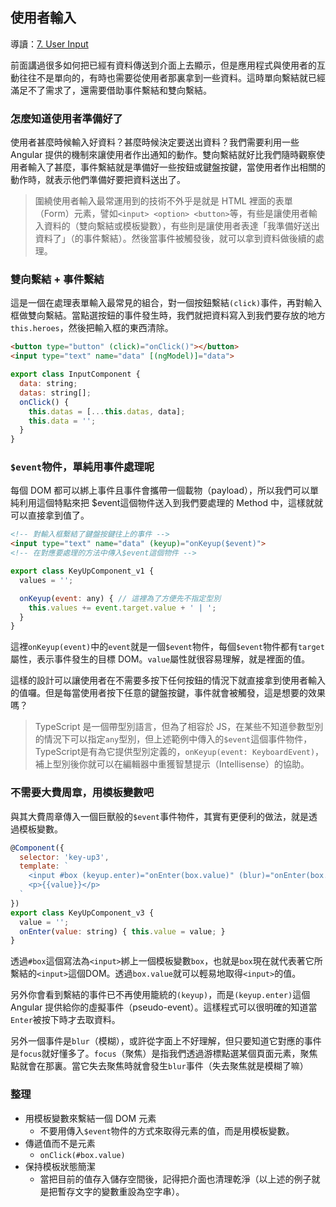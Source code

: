 ## 使用者輸入
導讀：[7. User Input](https://angular.io/docs/ts/latest/guide/user-input.html)


前面講過很多如何把已經有資料傳送到介面上去顯示，但是應用程式與使用者的互動往往不是單向的，有時也需要從使用者那裏拿到一些資料。這時單向繫結就已經滿足不了需求了，還需要借助事件繫結和雙向繫結。

### 怎麼知道使用者準備好了
使用者甚麼時候輸入好資料？甚麼時候決定要送出資料？我們需要利用一些 Angular 提供的機制來讓使用者作出通知的動作。雙向繫結就好比我們隨時觀察使用者輸入了甚麼，事件繫結就是準備好一些按鈕或鍵盤按鍵，當使用者作出相關的動作時，就表示他們準備好要把資料送出了。

> 圍繞使用者輸入最常運用到的技術不外乎是就是 HTML 裡面的表單（Form）元素，譬如```<input> <option> <button>```等，有些是讓使用者輸入資料的（雙向繫結或模板變數），有些則是讓使用者表達「我準備好送出資料了」（的事件繫結）。然後當事件被觸發後，就可以拿到資料做後續的處理。


### 雙向繫結 + 事件繫結
這是一個在處理表單輸入最常見的組合，對一個按鈕繫結```(click)```事件，再對輸入框做雙向繫結。當點選按鈕的事件發生時，我們就把資料寫入到我們要存放的地方```this.heroes```，然後把輸入框的東西清除。
```html
<button type="button" (click)="onClick()"></button>
<input type="text" name="data" [(ngModel)]="data">
```

```javascript
export class InputComponent {
  data: string;
  datas: string[];
  onClick() {
    this.datas = [...this.datas, data];
    this.data = '';
  }
}
```

### ```$event```物件，單純用事件處理呢
每個 DOM 都可以綁上事件且事件會攜帶一個載物（payload），所以我們可以單純利用這個特點來把 $event這個物件送入到我們要處理的 Method 中，這樣就就可以直接拿到值了。
```html
<!-- 對輸入框繫結了鍵盤按鍵往上的事件 -->
<input type="text" name="data" (keyup)="onKeyup($event)">
<!-- 在對應要處理的方法中傳入$event這個物件 -->
```

```javascript
export class KeyUpComponent_v1 {
  values = '';

  onKeyup(event: any) { // 這裡為了方便先不指定型別
    this.values += event.target.value + ' | ';
  }
}
```
這裡```onKeyup(event)```中的```event```就是一個```$event```物件，每個```$event```物件都有```target```屬性，表示事件發生的目標 DOM。```value```屬性就很容易理解，就是裡面的值。


這樣的設計可以讓使用者在不需要多按下任何按鈕的情況下就直接拿到使用者輸入的值囉。但是每當使用者按下任意的鍵盤按鍵，事件就會被觸發，這是想要的效果嗎？

> TypeScript 是一個帶型別語言，但為了相容於 JS，在某些不知道參數型別的情況下可以指定```any```型別，但上述範例中傳入的```$event```這個事件物件，TypeScript是有為它提供型別定義的，```onKeyup(event: KeyboardEvent)```，補上型別後你就可以在編輯器中重獲智慧提示（Intellisense）的協助。


### 不需要大費周章，用模板變數吧
與其大費周章傳入一個巨獸般的```$event```事件物件，其實有更便利的做法，就是透過模板變數。
```javascript
@Component({
  selector: 'key-up3',
  template: `
    <input #box (keyup.enter)="onEnter(box.value)" (blur)="onEnter(box.value)">
    <p>{{value}}</p>
  `
})
export class KeyUpComponent_v3 {
  value = '';
  onEnter(value: string) { this.value = value; }
}
```

透過```#box```這個寫法為```<input>```綁上一個模板變數```box```，也就是```box```現在就代表著它所繫結的```<input>```這個DOM。透過```box.value```就可以輕易地取得```<input>```的值。


另外你會看到繫結的事件已不再使用籠統的```(keyup)```，而是```(keyup.enter)```這個 Angular 提供給你的虛擬事件（pseudo-event）。這樣程式可以很明確的知道當```Enter```被按下時才去取資料。


另外一個事件是```blur```（模糊），或許從字面上不好理解，但只要知道它對應的事件是```focus```就好懂多了。```focus```（聚焦）是指我們透過游標點選某個頁面元素，聚焦點就會在那裏。當它失去聚焦時就會發生```blur```事件（失去聚焦就是模糊了嘛）


### 整理
- 用模板變數來繫結一個 DOM 元素
  - 不要用傳入```$event```物件的方式來取得元素的值，而是用模板變數。
- 傳遞值而不是元素
  - ```onClick(#box.value)```
- 保持模板狀態簡潔
  - 當把目前的值存入儲存空間後，記得把介面也清理乾淨（以上述的例子就是把暫存文字的變數重設為空字串）。
